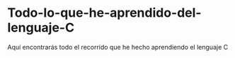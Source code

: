 # Todo-lo-que-he-aprendido-del-lenguaje-C
Aquí encontrarás todo el recorrido que he hecho aprendiendo el lenguaje C
